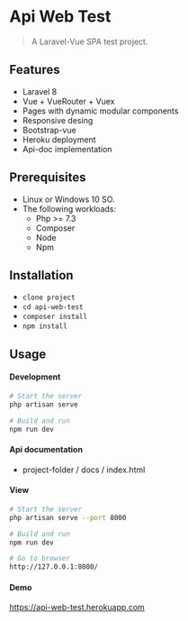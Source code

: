 # Api Web Test 

> A Laravel-Vue SPA test project.


## Features

- Laravel 8
- Vue + VueRouter + Vuex
- Pages with dynamic modular components
- Responsive desing
- Bootstrap-vue
- Heroku deployment
- Api-doc implementation


## Prerequisites

* Linux or Windows 10 SO.
* The following workloads:
   * Php >= 7.3
   * Composer
   * Node
   * Npm


## Installation

- `clone project`
- `cd api-web-test`
- `composer install`
- `npm install`


## Usage


#### Development

```bash
# Start the server
php artisan serve

# Build and run
npm run dev
```


#### Api documentation

* project-folder / docs / index.html


#### View

```bash
# Start the server
php artisan serve --port 8000

# Build and run
npm run dev

# Go to browser
http://127.0.0.1:8000/
```


#### Demo

https://api-web-test.herokuapp.com
